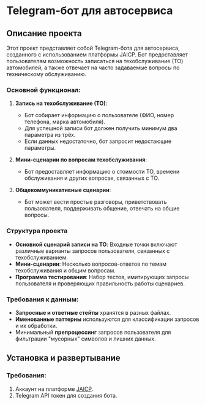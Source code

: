 # Telegram-бот для автосервиса

## Описание проекта

Этот проект представляет собой Telegram-бота для автосервиса, созданного с использованием платформы JAICP. Бот предоставляет пользователям возможность записаться на техобслуживание (ТО) автомобилей, а также отвечает на часто задаваемые вопросы по техническому обслуживанию.

### Основной функционал:

1. **Запись на техобслуживание (ТО)**:
   - Бот собирает информацию о пользователе (ФИО, номер телефона, марка автомобиля).
   - Для успешной записи бот должен получить минимум два параметра из трёх.
   - Если данных недостаточно, бот запросит недостающие параметры.

2. **Мини-сценарии по вопросам техобслуживания**:
   - Бот предоставляет информацию о стоимости ТО, времени обслуживания и других вопросах, связанных с ТО.

3. **Общекоммуникативные сценарии**:
   - Бот может вести простые разговоры, приветствовать пользователя, поддерживать общение, отвечать на общие вопросы.

### Структура проекта

- **Основной сценарий записи на ТО**: Входные точки включают различные варианты запросов пользователя, связанных с техобслуживанием.
- **Мини-сценарии**: Несколько вопросов-ответов по темам техобслуживания и общим вопросам.
- **Программа тестирования**: Набор тестов, имитирующих запросы пользователя и проверяющих правильность работы сценариев.
  
### Требования к данным:

- **Запросные и ответные стейты** хранятся в разных файлах.
- **Именованные паттерны** используются для классификации запросов и их обработки.
- Минимальный **препроцессинг** запросов пользователя для фильтрации "мусорных" символов и лишних данных.

## Установка и развертывание

### Требования:
1. Аккаунт на платформе [JAICP](https://app.jaicp.com).
2. Telegram API токен для создания бота.

